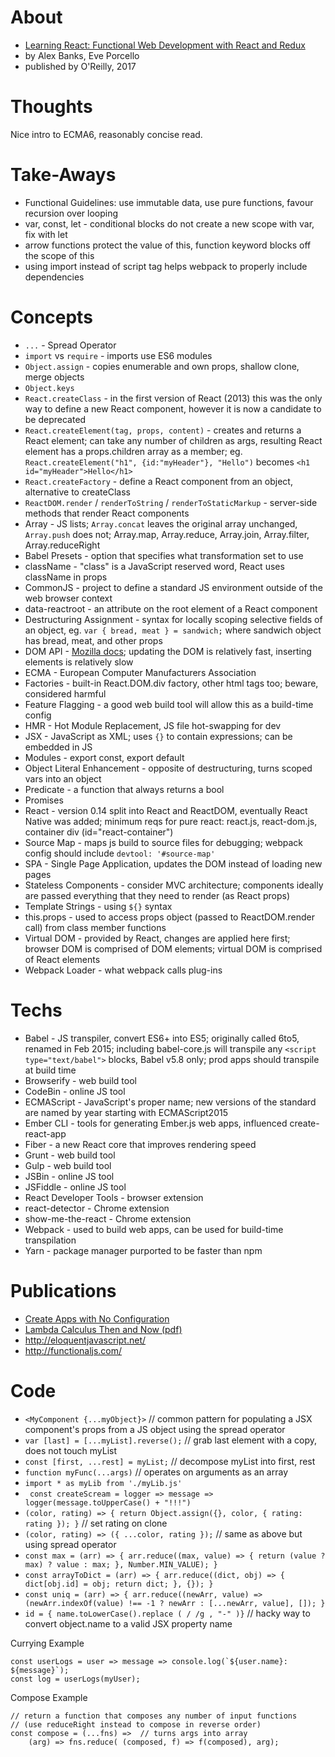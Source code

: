 
# About

* [Learning React: Functional Web Development with React and Redux](http://shop.oreilly.com/product/0636920049579.do)
* by Alex Banks, Eve Porcello
* published by O'Reilly, 2017

# Thoughts

Nice intro to ECMA6, reasonably concise read.

# Take-Aways

* Functional Guidelines: use immutable data, use pure functions, favour recursion over looping
* var, const, let - conditional blocks do not create a new scope with var, fix with let
* arrow functions protect the value of this, function keyword blocks off the scope of this
* using import instead of script tag helps webpack to properly include dependencies

# Concepts

* `...` - Spread Operator
* `import` vs `require` - imports use ES6 modules
* `Object.assign` - copies enumerable and own props, shallow clone, merge objects
* `Object.keys`
* `React.createClass` - in the first version of React (2013) this was the only way to define a new React component, however it is now a candidate to be deprecated
* `React.createElement(tag, props, content)` - creates and returns a React element; can take any number of children as args, resulting React element has a props.children array as a member; eg. `React.createElement("h1", {id:"myHeader"}, "Hello")` becomes `<h1 id="myHeader">Hello</h1>`
* `React.createFactory` - define a React component from an object, alternative to createClass
* `ReactDOM.render` / `renderToString` / `renderToStaticMarkup` - server-side methods that render React components
* Array - JS lists; `Array.concat` leaves the original array unchanged, `Array.push` does not; Array.map, Array.reduce, Array.join, Array.filter, Array.reduceRight
* Babel Presets - option that specifies what transformation set to use
* className - "class" is a JavaScript reserved word, React uses className in props
* CommonJS - project to define a standard JS environment outside of the web browser context
* data-reactroot - an attribute on the root element of a React component
* Destructuring Assignment - syntax for locally scoping selective fields of an object, eg. `var { bread, meat } = sandwich;` where sandwich object has bread, meat, and other props
* DOM API - [Mozilla docs](https://developer.mozilla.org/en-US/docs/Web/API/Document_Object_Model); updating the DOM is relatively fast, inserting elements is relatively slow
* ECMA - European Computer Manufacturers Association
* Factories - built-in React.DOM.div factory, other html tags too; beware, considered harmful
* Feature Flagging - a good web build tool will allow this as a build-time config
* HMR - Hot Module Replacement, JS file hot-swapping for dev
* JSX - JavaScript as XML; uses `{}` to contain expressions; can be embedded in JS
* Modules - export const, export default
* Object Literal Enhancement - opposite of destructuring, turns scoped vars into an object
* Predicate - a function that always returns a bool
* Promises
* React - version 0.14 split into React and ReactDOM, eventually React Native was added; minimum reqs for pure react: react.js, react-dom.js, container div (id="react-container")
* Source Map - maps js build to source files for debugging; webpack config should include `devtool: '#source-map'`
* SPA - Single Page Application, updates the DOM instead of loading new pages
* Stateless Components - consider MVC architecture; components ideally are passed everything that they need to render (as React props)
* Template Strings - using `${}` syntax
* this.props - used to access props object (passed to ReactDOM.render call) from class member functions
* Virtual DOM - provided by React, changes are applied here first; browser DOM is comprised of DOM elements; virtual DOM is comprised of React elements
* Webpack Loader - what webpack calls plug-ins

# Techs

* Babel - JS transpiler, convert ES6+ into ES5; originally called 6to5, renamed in Feb 2015; including babel-core.js will transpile any `<script type="text/babel">` blocks, Babel v5.8 only; prod apps should transpile at build time
* Browserify - web build tool
* CodeBin - online JS tool
* ECMAScript - JavaScript's proper name; new versions of the standard are named by year starting with ECMAScript2015
* Ember CLI - tools for generating Ember.js web apps, influenced create-react-app
* Fiber - a new React core that improves rendering speed
* Grunt - web build tool
* Gulp - web build tool
* JSBin - online JS tool
* JSFiddle - online JS tool
* React Developer Tools - browser extension
* react-detector - Chrome extension
* show-me-the-react - Chrome extension
* Webpack - used to build web apps, can be used for build-time transpilation
* Yarn - package manager purported to be faster than npm

# Publications

* [Create Apps with No Configuration](https://reactjs.org/blog/2016/07/22/create-apps-with-no-configuration.html)
* [Lambda Calculus Then and Now (pdf)](https://turing100.acm.org/lambda_calculus_timeline.pdf)
* http://eloquentjavascript.net/
* http://functionaljs.com/

# Code

* `<MyComponent {...myObject}>` // common pattern for populating a JSX component's props from a JS object using the spread operator
* `var [last] = [...myList].reverse();` // grab last element with a copy, does not touch myList
* `const [first, ...rest] = myList;` // decompose myList into first, rest
* `function myFunc(...args)` // operates on arguments as an array
* `import * as myLib from './myLib.js'`
* ` const createScream = logger => message => logger(message.toUpperCase() + "!!!")`
* `(color, rating) => { return Object.assign({}, color, { rating: rating }); }` // set rating on clone
* `(color, rating) => ({ ...color, rating });` // same as above but using spread operator
* `const max = (arr) => { arr.reduce((max, value) => { return (value ? max) ? value : max; }, Number.MIN_VALUE); }`
* `const arrayToDict = (arr) => { arr.reduce((dict, obj) => { dict[obj.id] = obj; return dict; }, {}); }`
* `const uniq = (arr) => { arr.reduce((newArr, value) => (newArr.indexOf(value) !== -1 ? newArr : [...newArr, value], []); }`
* `id = { name.toLowerCase().replace ( / /g , "-" )}` // hacky way to convert object.name to a valid JSX property name

Currying Example

```
const userLogs = user => message => console.log(`${user.name}: ${message}`);
const log = userLogs(myUser);
```

Compose Example

```
// return a function that composes any number of input functions
// (use reduceRight instead to compose in reverse order)
const compose = (...fns) =>  // turns args into array
    (arg) => fns.reduce( (composed, f) => f(composed), arg);
```
